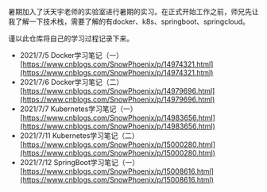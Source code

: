 
暑期加入了沃天宇老师的实验室进行暑期的实习。在正式开始工作之前，师兄先让我了解一下技术栈，需要了解的有docker、k8s、springboot、springcloud。

谨以此仓库将自己的学习过程记录下来。

* 2021/7/5 Docker学习笔记（一）[https://www.cnblogs.com/SnowPhoenix/p/14974321.html](https://www.cnblogs.com/SnowPhoenix/p/14974321.html)
* 2021/7/6 Docker学习笔记（二）[https://www.cnblogs.com/SnowPhoenix/p/14979696.html](https://www.cnblogs.com/SnowPhoenix/p/14979696.html)
* 2021/7/7 Kubernetes学习笔记（一）[https://www.cnblogs.com/SnowPhoenix/p/14983656.html](https://www.cnblogs.com/SnowPhoenix/p/14983656.html)
* 2021/7/11 Kubernetes学习笔记（二）[https://www.cnblogs.com/SnowPhoenix/p/15000280.html](https://www.cnblogs.com/SnowPhoenix/p/15000280.html)
* 2021/7/12 SpringBoot学习笔记（一）[https://www.cnblogs.com/SnowPhoenix/p/15008616.html](https://www.cnblogs.com/SnowPhoenix/p/15008616.html)